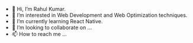 - 👋 Hi, I’m Rahul Kumar.
- 👀 I’m interested in Web Development and Web Optimization techniques.
- 🌱 I’m currently learning React Native.
- 💞️ I’m looking to collaborate on ...
- 📫 How to reach me ...

<!---
rkrahul9/rkrahul9 is a ✨ special ✨ repository because its `README.md` (this file) appears on your GitHub profile.
You can click the Preview link to take a look at your changes.
--->
